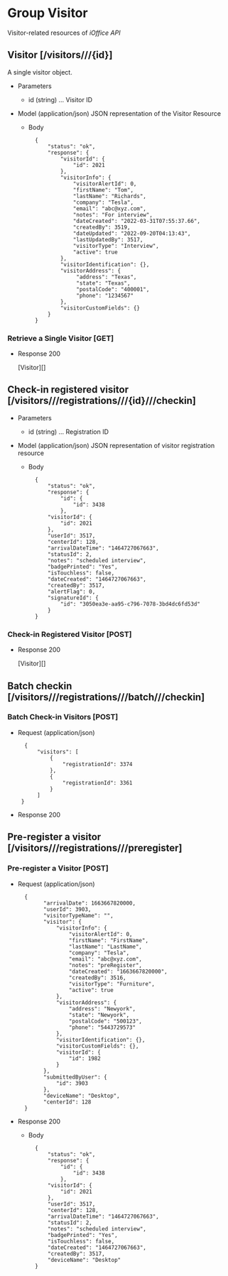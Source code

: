 # Group Visitor
Visitor-related resources of *iOffice API*

## Visitor [/visitors///{id}]
A single visitor object.

+ Parameters
    + id (string) ... Visitor ID


+ Model (application/json)
  JSON representation of the Visitor Resource

    + Body

            {
                "status": "ok",
                "response": {
                    "visitorId": {
                        "id": 2021
                    },
                    "visitorInfo": {
                        "visitorAlertId": 0,
                        "firstName": "Tom",
                        "lastName": "Richards",
                        "company": "Tesla",
                        "email": "abc@xyz.com",
                        "notes": "For interview",
                        "dateCreated": "2022-03-31T07:55:37.66",
                        "createdBy": 3519,
                        "dateUpdated": "2022-09-20T04:13:43",
                        "lastUpdatedBy": 3517,
                        "visitorType": "Interview",
                        "active": true
                    },
                    "visitorIdentification": {},
                    "visitorAddress": {
                         "address": "Texas",
                         "state": "Texas",
                         "postalCode": "400001",
                         "phone": "1234567"
                    },
                    "visitorCustomFields": {}
                }
            }

### Retrieve a Single Visitor [GET]
+ Response 200

  [Visitor][]


## Check-in registered visitor [/visitors///registrations///{id}///checkin]

+ Parameters
    + id (string) ... Registration ID


+ Model (application/json)
  JSON representation of visitor registration resource

    + Body

            {
                "status": "ok",
                "response": {
                    "id": {
                        "id": 3438
                    },
                "visitorId": {
                    "id": 2021
                },
                "userId": 3517,
                "centerId": 128,
                "arrivalDateTime": "1464727067663",
                "statusId": 2,
                "notes": "scheduled interview",
                "badgePrinted": "Yes",
                "isTouchless": false,
                "dateCreated": "1464727067663",
                "createdBy": 3517,
                "alertFlag": 0,
                "signatureId": {
                    "id": "3050ea3e-aa95-c796-7078-3bd4dc6fd53d"
                }
            }

### Check-in Registered Visitor [POST]
+ Response 200

  [Visitor][]

## Batch checkin [/visitors///registrations///batch///checkin]

### Batch Check-in Visitors [POST]

+ Request (application/json)

        {
            "visitors": [
                {
                    "registrationId": 3374
                },
                {
                    "registrationId": 3361
                }
            ]
       }

+ Response 200


## Pre-register a visitor [/visitors///registrations///preregister]

### Pre-register a Visitor [POST]

+ Request (application/json)

        {
              "arrivalDate": 1663667820000,
              "userId": 3903,
              "visitorTypeName": "",
              "visitor": {
                  "visitorInfo": {
                      "visitorAlertId": 0,
                      "firstName": "FirstName",
                      "lastName": "LastName",
                      "company": "Tesla",
                      "email": "abc@xyz.com",
                      "notes": "preRegister",
                      "dateCreated": "1663667820000",
                      "createdBy": 3516,
                      "visitorType": "Furniture",
                      "active": true
                  },
                  "visitorAddress": {
                      "address": "Newyork",
                      "state": "Newyork",
                      "postalCode": "500123",
                      "phone": "5443729573"
                  },
                  "visitorIdentification": {},
                  "visitorCustomFields": {},
                  "visitorId": {
                      "id": 1982
                  }
              },
              "submittedByUser": {
                  "id": 3903
              },
              "deviceName": "Desktop",
              "centerId": 128
        }

+ Response 200

    + Body

            {
                "status": "ok",
                "response": {
                    "id": {
                        "id": 3438
                    },
                "visitorId": {
                    "id": 2021
                },
                "userId": 3517,
                "centerId": 128,
                "arrivalDateTime": "1464727067663",
                "statusId": 2,
                "notes": "scheduled interview",
                "badgePrinted": "Yes",
                "isTouchless": false,
                "dateCreated": "1464727067663",
                "createdBy": 3517,
                "deviceName": "Desktop"
            }
